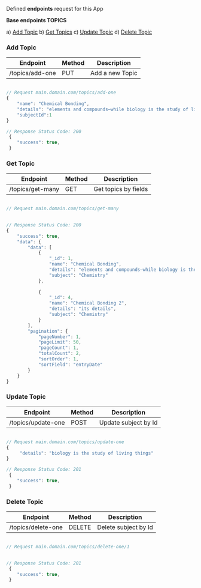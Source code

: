 Defined **endpoints** request for this App

 
**Base endpoints TOPICS**

 
  a) [Add Topic](#Add-Topic)
  b) [Get Topics](#Get-Topics)
  c) [Update Topic](#Update-Topic)
  d) [Delete Topic](#Delete-Topic)

 

### Add Topic

| Endpoint                | Method | Description             |
| ----------------------- | ------ | ----------------------- |
| /topics/add-one | PUT   | Add a new Topic |

```javascript

// Request main.domain.com/topics/add-one
{
    "name": "Chemical Bonding",
    "details": "elements and compounds—while biology is the study of living things"
    "subjectId":1
}

// Response Status Code: 200
 {
    "success": true,
 }

```

### Get Topic

| Endpoint                | Method | Description             |
| ----------------------- | ------ | ----------------------- |
| /topics/get-many | GET   | Get topics by fields |

```javascript

// Request main.domain.com/topics/get-many
 

// Response Status Code: 200
{
    "success": true,
    "data": {
        "data": [
            {
                "_id": 1,
                "name": "Chemical Bonding",
                "details": "elements and compounds—while biology is the study of living things",
                "subject": "Chemistry"
            },
           
            {
                "_id": 4,
                "name": "Chemical Bonding 2",
                "details": "its details",
                "subject": "Chemistry"
            }
        ],
        "pagination": {
            "pageNumber": 1,
            "pageLimit": 50,
            "pageCount": 1,
            "totalCount": 2,
            "sortOrder": 1,
            "sortField": "entryDate"
        }
    }
}

```


### Update Topic

| Endpoint                | Method | Description             |
| ----------------------- | ------ | ----------------------- |
| /topics/update-one | POST   | Update subject by Id |

```javascript

// Request main.domain.com/topics/update-one
{
     "details": "biology is the study of living things"
}

// Response Status Code: 201
 {
    "success": true,
 }

```


### Delete Topic

| Endpoint                | Method | Description             |
| ----------------------- | ------ | ----------------------- |
| /topics/delete-one | DELETE   | Delete subject by Id |

```javascript

// Request main.domain.com/topics/delete-one/1
 

// Response Status Code: 201
 {
    "success": true,
 }

```